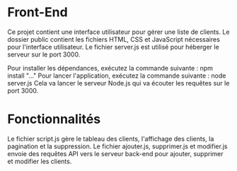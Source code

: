 # Front-End
Ce projet contient une interface utilisateur pour gérer une liste de clients. Le dossier public contient les fichiers HTML, CSS et JavaScript nécessaires pour l'interface utilisateur. Le fichier server.js est utilisé pour héberger le serveur sur le port 3000.

Pour installer les dépendances, exécutez la commande suivante :
npm install "..."
Pour lancer l'application, exécutez la commande suivante :
node server.js 
 Cela va lancer le serveur Node.js qui va écouter les requêtes sur le port 3000.

# Fonctionnalités
Le fichier script.js gère le tableau des clients, l'affichage des clients, la pagination et la suppression. Le fichier ajouter.js, supprimer.js et modifier.js envoie des requêtes API vers le serveur back-end pour ajouter, supprimer et modifier les clients.

